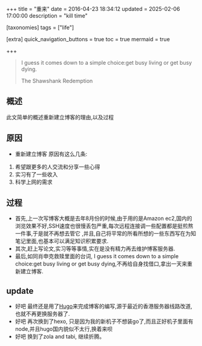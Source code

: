 +++
title = "重来"
date = 2016-04-23 18:34:12
updated = 2025-02-06 17:00:00
description = "kill time"

[taxonomies]
tags = ["life"]

[extra]
quick_navigation_buttons = true
toc = true
mermaid = true

+++

> I guess it comes down to a simple choice:get busy living or get busy dying.
>
>
> The Shawshank Redemption

## 概述

此文简单的概述重新建立博客的理由,以及过程

## 原因

* 重新建立博客 原因有这么几条:

1. 希望跟更多的人交流和分享一些心得
2. 实习有了一些收入
3. 科学上网的需求

## 过程

* 首先,上一次写博客大概是去年8月份的时候,由于用的是Amazon ec2,国内的浏览效果不好,SSH速度也很慢丢包严重,每次远程连接调一些配置都是挺煎熬一件事,于是就不再想去管它 ,并且,自己将平常的所看所想的一些东西写在为知笔记里面,也基本可以满足知识积累要求.
* 其次,赶上写论文,实习等等事情,实在是没有精力再去维护博客服务器.
* 最后,如同肖申克救赎里面的台词,  I guess it comes down to a simple choice:get busy living or get busy dying,不再给自身找借口,拿出一天来重新建立博客.

## update

* 好吧 最终还是用了[Hugo](https://gohugo.io/)来完成博客的编写,源于最近的香港服务器线路改道,也就不再更换服务器了.
* 好吧 再次换到了hexo, 只是因为我的新机子不想装go了,而且正好机子里面有node,并且hugo国内貌似不太行,换着来呗
* 好吧 换到了zola and tabi, 继续折腾。
